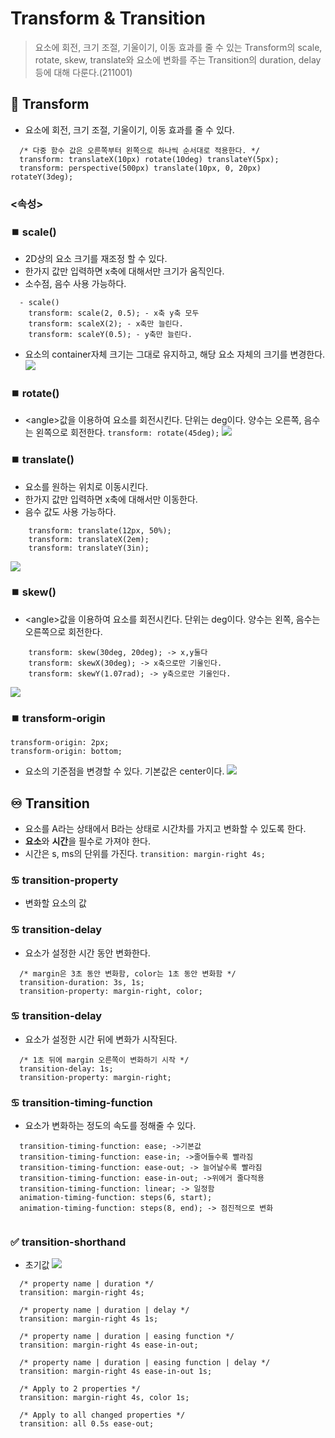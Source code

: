 # Transform & Transition
> 요소에 회전, 크기 조절, 기울이기, 이동 효과를 줄 수 있는 Transform의 scale, rotate, skew, translate와 요소에 변화를 주는 Transition의 duration, delay등에 대해 다룬다.(211001)
## 🔄 Transform
- 요소에 회전, 크기 조절, 기울이기, 이동 효과를 줄 수 있다.
```
  /* 다중 함수 값은 오른쪽부터 왼쪽으로 하나씩 순서대로 적용한다. */
  transform: translateX(10px) rotate(10deg) translateY(5px);
  transform: perspective(500px) translate(10px, 0, 20px) rotateY(3deg);
  ```
### <속성> 
### ⏹️ scale()
>
- 2D상의 요소 크기를 재조정 할 수 있다.
- 한가지 값만 입력하면 x축에 대해서만 크기가 움직인다.
- 소수점, 음수 사용 가능하다.
```
  - scale()
    transform: scale(2, 0.5); - x축 y축 모두
    transform: scaleX(2); - x축만 늘린다.
    transform: scaleY(0.5); - y축만 늘린다.
```
- 요소의 container자체 크기는 그대로 유지하고, 해당 요소 자체의 크기를 변경한다.
![](https://images.velog.io/images/songjy377/post/0581d80f-b71b-4c3e-989e-2b080853d6d6/image.png)

### ⏹️ rotate()
>
- &lt;angle>값을 이용하여 요소를 회전시킨다. 단위는 deg이다. 양수는 오른쪽, 음수는 왼쪽으로 회전한다.
```transform: rotate(45deg);```
![](https://images.velog.io/images/songjy377/post/4007b71a-5ac6-472c-bb3c-abad9df75ddc/image.png)

### ⏹️ translate()
>
- 요소를 원하는 위치로 이동시킨다.
- 한가지 값만 입력하면 x축에 대해서만 이동한다.
- 음수 값도 사용 가능하다.
```
    transform: translate(12px, 50%);
    transform: translateX(2em);
    transform: translateY(3in);
```
![](https://images.velog.io/images/songjy377/post/a2506b26-b49a-4d20-bddc-a43b09d728ba/image.png)

### ⏹️ skew()
>
- &lt;angle>값을 이용하여 요소를 회전시킨다. 단위는 deg이다. 양수는 왼쪽, 음수는 오른쪽으로 회전한다.
```
    transform: skew(30deg, 20deg); -> x,y둘다
    transform: skewX(30deg); -> x축으로만 기울인다.
    transform: skewY(1.07rad); -> y축으로만 기울인다.
```
![](https://images.velog.io/images/songjy377/post/3fca472b-1599-4f3d-8278-d069b01c3bd7/image.png)

### ⏹️ transform-origin
> 
```
transform-origin: 2px;
transform-origin: bottom;
```
- 요소의 기준점을 변경할 수 있다. 기본값은 center이다.
![](https://images.velog.io/images/songjy377/post/7add5bcf-6583-474a-b61e-d79bfa34e845/image.png)

## ♾️ Transition
- 요소를 A라는 상태에서 B라는 상태로 시간차를 가지고 변화할 수 있도록 한다.
- **요소**와 **시간**을 필수로 가져야 한다.
- 시간은 s, ms의 단위를 가진다.
```transition: margin-right 4s;```

### ♋ transition-property
- 변화할 요소의 값

### ♋ transition-delay 
- 요소가 설정한 시간 동안 변화한다.
```
  /* margin은 3초 동안 변화함, color는 1초 동안 변화함 */
  transition-duration: 3s, 1s;
  transition-property: margin-right, color;
 ```
 
### ♋ transition-delay 
- 요소가 설정한 시간 뒤에 변화가 시작된다.
```
  /* 1초 뒤에 margin 오른쪽이 변화하기 시작 */
  transition-delay: 1s;
  transition-property: margin-right;
```

### ♋ transition-timing-function
- 요소가 변화하는 정도의 속도를 정해줄 수 있다.
```
  transition-timing-function: ease; ->기본값
  transition-timing-function: ease-in; ->줄어들수록 빨라짐
  transition-timing-function: ease-out; -> 늘어날수록 빨라짐
  transition-timing-function: ease-in-out; ->위에거 줄다적용
  transition-timing-function: linear; -> 일정함
  animation-timing-function: steps(6, start);
  animation-timing-function: steps(8, end); -> 점진적으로 변화
  
```

### ✅ transition-shorthand
- 초기값
![](https://images.velog.io/images/songjy377/post/51ecf066-0535-4cbe-8121-199f8b64b54e/image.png)
```
  /* property name | duration */
  transition: margin-right 4s;

  /* property name | duration | delay */
  transition: margin-right 4s 1s;

  /* property name | duration | easing function */
  transition: margin-right 4s ease-in-out;

  /* property name | duration | easing function | delay */
  transition: margin-right 4s ease-in-out 1s;

  /* Apply to 2 properties */
  transition: margin-right 4s, color 1s;

  /* Apply to all changed properties */
  transition: all 0.5s ease-out;
```